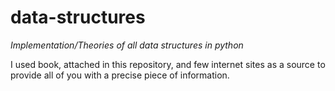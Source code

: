# data-structures
*Implementation/Theories of all data structures in python* 
    
I used book, attached in this repository, and few internet sites as a source to provide all of you with a precise piece of information. 